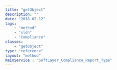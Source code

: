 ```yaml
---
title: "getObject"
description: ""
date: "2018-02-12"
tags:
    - "method"
    - "sldn"
    - "Compliance"
classes:
    - "getObject"
type: "reference"
layout: "method"
mainService : "SoftLayer_Compliance_Report_Type"
---
```

